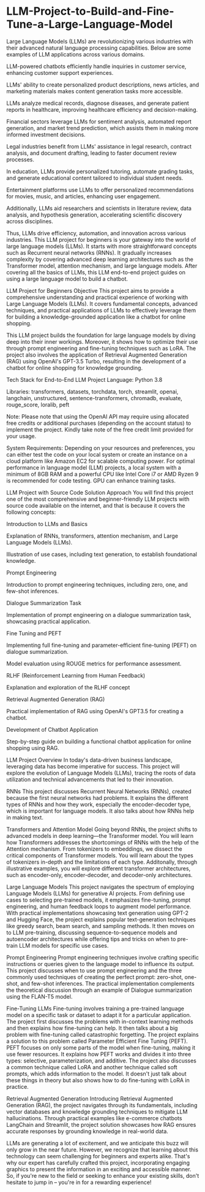 # LLM-Project-to-Build-and-Fine-Tune-a-Large-Language-Model
Large Language Models (LLMs) are revolutionizing various industries with their advanced natural language processing capabilities. Below are some examples of LLM applications across various domains.

LLM-powered chatbots efficiently handle inquiries in customer service, enhancing customer support experiences.

LLMs' ability to create personalized product descriptions, news articles, and marketing materials makes content generation tasks more accessible. 

LLMs analyze medical records, diagnose diseases, and generate patient reports in healthcare, improving healthcare efficiency and decision-making. 

Financial sectors leverage LLMs for sentiment analysis, automated report generation, and market trend prediction, which assists them in making more informed investment decisions. 

Legal industries benefit from LLMs' assistance in legal research, contract analysis, and document drafting, leading to faster document review processes. 

In education, LLMs provide personalized tutoring, automate grading tasks, and generate educational content tailored to individual student needs. 

Entertainment platforms use LLMs to offer personalized recommendations for movies, music, and articles, enhancing user engagement. 

Additionally, LLMs aid researchers and scientists in literature review, data analysis, and hypothesis generation, accelerating scientific discovery across disciplines. 

 

Thus, LLMs drive efficiency, automation, and innovation across various industries. This LLM project for beginners is your gateway into the world of large language models (LLMs). It starts with more straightforward concepts such as Recurrent neural networks (RNNs). It gradually increases complexity by covering advanced deep learning architectures such as the Transformer model, attention mechanism, and large language models. After covering all the basics of LLMs, this LLM end-to-end project guides on using a large language model to build a chatbot.

LLM Project for Beginners Objective
This project aims to provide a comprehensive understanding and practical experience of working with Large Language Models (LLMs). It covers fundamental concepts, advanced techniques, and practical applications of LLMs to effectively leverage them for building a knowledge-grounded application like a chatbot for online shopping.

 

This LLM project builds the foundation for large language models by diving deep into their inner workings. Moreover, it shows how to optimize their use through prompt engineering and fine-tuning techniques such as LoRA.  The project also involves the application of Retrieval Augmented Generation (RAG) using OpenAI's GPT-3.5 Turbo, resulting in the development of a chatbot for online shopping for knowledge grounding. 

Tech Stack for End-to-End LLM Project
Language: Python 3.8

Libraries:  transformers, datasets, torchdata, torch, streamlit, openai, langchain, unstructured, sentence-transformers, chromadb, evaluate, rouge_score, loralib, peft

 

Note: Please note that using the OpenAI API may require using allocated free credits or additional purchases (depending on the account status) to implement the project. Kindly take note of the free credit limit provided for your usage.

System Requirements: Depending on your resources and preferences, you can either test the code on your local system or create an instance on a cloud platform like Amazon EC2 for scalable computing power. For optimal performance in language model (LLM) projects, a local system with a minimum of 8GB RAM and a powerful CPU like Intel Core i7 or AMD Ryzen 9 is recommended for code testing. GPU can enhance training tasks. 

LLM Project with Source Code Solution Approach
You will find this project one of the most comprehensive and beginner-friendly LLM projects with source code available on the internet, and that is because it covers the following concepts:

Introduction to LLMs and Basics

Explanation of RNNs, transformers, attention mechanism, and Large Language Models (LLMs).

Illustration of use cases, including text generation, to establish foundational knowledge.

Prompt Engineering

Introduction to prompt engineering techniques, including zero, one, and few-shot inferences.

Dialogue Summarization Task

Implementation of prompt engineering on a dialogue summarization task, showcasing practical application.

Fine Tuning and PEFT

Implementing full fine-tuning and parameter-efficient fine-tuning (PEFT) on dialogue summarization.

Model evaluation using ROUGE metrics for performance assessment.

RLHF (Reinforcement Learning from Human Feedback)

Explanation and exploration of the RLHF concept

Retrieval Augmented Generation (RAG)

Practical implementation of RAG using OpenAI's GPT3.5 for creating a chatbot.

Development of Chatbot Application

Step-by-step guide on building a functional chatbot application for online shopping using RAG.

LLM Project Overview
In today's data-driven business landscape, leveraging data has become imperative for success. This project will explore the evolution of Language Models (LLMs), tracing the roots of data utilization and technical advancements that led to their innovation.

RNNs
This project discusses Recurrent Neural Networks (RNNs), created because the first neural networks had problems. It explains the different types of RNNs and how they work, especially the encoder-decoder type, which is important for language models. It also talks about how RNNs help in making text.

Transformers and Attention Model
Going beyond RNNs, the project shifts to advanced models in deep learning—the Transformer model. You will learn how Transformers addresses the shortcomings of RNNs with the help of the Attention mechanism. From tokenizers to embeddings, we dissect the critical components of Transformer models. You will learn about the types of tokenizers in-depth and the limitations of each type. Additonally, through illustrative examples, you will explore different transformer architectures, such as encoder-only, encoder-decoder, and decoder-only architectures.

Large Language Models
This project navigates the spectrum of employing Language Models (LLMs) for generative AI projects. From defining use cases to selecting pre-trained models, it emphasizes fine-tuning, prompt engineering, and human feedback loops to augment model performance. With practical implementations showcasing text generation using GPT-2 and Hugging Face, the project explains popular text-generation techniques like greedy search, beam search, and sampling methods. It then moves on to LLM pre-training, discussing sequence-to-sequence models and autoencoder architectures while offering tips and tricks on when to pre-train LLM models for specific use cases.

Prompt Engineering
Prompt engineering techniques involve crafting specific instructions or queries given to the language model to influence its output. This project discusses when to use prompt engineering and the three commonly used techniques of creating the perfect prompt: zero-shot, one-shot, and few-shot inferences. The practical implementation complements the theoretical discussion through an example of Dialogue summarization using the FLAN-T5 model.

Fine-Tuning LLMs
Fine-tuning involves training a pre-trained language model on a specific task or dataset to adapt it for a particular application. The project first discusses the problems with in-context learning methods and then explains how fine-tuning can help. It then talks about a big problem with fine-tuning called catastrophic forgetting. The project explains a solution to this problem called Parameter Efficient Fine Tuning (PEFT). PEFT focuses on only some parts of the model when fine-tuning, making it use fewer resources. It explains how PEFT works and divides it into three types: selective, parameterization, and additive. The project also discusses a common technique called LoRA and another technique called soft prompts, which adds information to the model. It doesn't just talk about these things in theory but also shows how to do fine-tuning with LoRA in practice.

Retrieval Augmented Generation
Introducing Retrieval Augmented Generation (RAG), the project navigates through its fundamentals, including vector databases and knowledge grounding techniques to mitigate LLM hallucinations. Through practical examples like e-commerce chatbots LangChain and Streamlit, the project solution showcases how RAG ensures accurate responses by grounding knowledge in real-world data.

 

LLMs are generating a lot of excitement, and we anticipate this buzz will only grow in the near future. However, we recognize that learning about this technology can seem challenging for beginners and experts alike. That's why our expert has carefully crafted this project, incorporating engaging graphics to present the information in an exciting and accessible manner. So, if you're new to the field or seeking to enhance your existing skills, don't hesitate to jump in – you're in for a rewarding experience!
